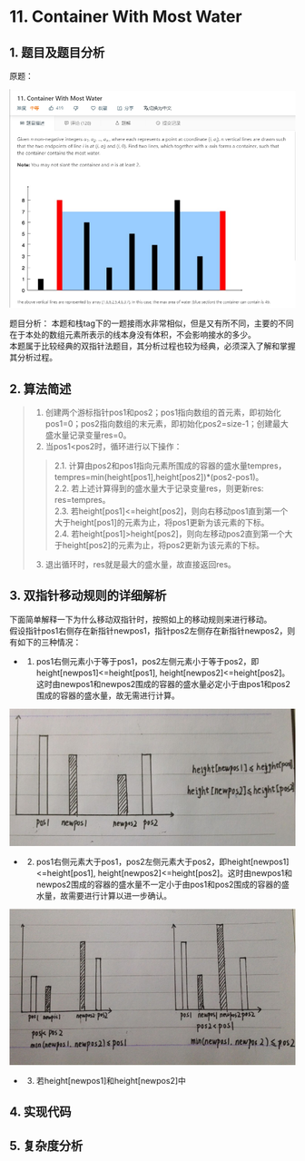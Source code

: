 # 11. Container With Most Water

## 1. 题目及题目分析

原题：

![avatar](https://github.com/Happyxianyueveryday/Leetcode-Notebook/blob/master/Array/11.%20Container%20With%20Most%20Water/QQ%E6%88%AA%E5%9B%BE20190309005525.png)

题目分析：
本题和栈tag下的一题接雨水非常相似，但是又有所不同，主要的不同在于本处的数组元素所表示的线本身没有体积，不会影响接水的多少。  
本题属于比较经典的双指针法题目，其分析过程也较为经典，必须深入了解和掌握其分析过程。

## 2. 算法简述
> 1. 创建两个游标指针pos1和pos2；pos1指向数组的首元素，即初始化pos1=0；pos2指向数组的末元素，即初始化pos2=size-1；创建最大盛水量记录变量res=0。
> 2. 当pos1<pos2时，循环进行以下操作：  
>> 2.1. 计算由pos2和pos1指向元素所围成的容器的盛水量tempres，tempres=min(height\[pos1],height\[pos2])\*(pos2-pos1)。  
>> 2.2. 若上述计算得到的盛水量大于记录变量res，则更新res: res=tempres。  
>> 2.3. 若height\[pos1]<=height\[pos2]，则向右移动pos1直到第一个大于height\[pos1]的元素为止，将pos1更新为该元素的下标。  
>> 2.4. 若height\[pos1]>height\[pos2]，则向左移动pos2直到第一个大于height\[pos2]的元素为止，将pos2更新为该元素的下标。  
> 3. 退出循环时，res就是最大的盛水量，故直接返回res。  

## 3. 双指针移动规则的详细解析
下面简单解释一下为什么移动双指针时，按照如上的移动规则来进行移动。  
假设指针pos1右侧存在新指针newpos1，指针pos2左侧存在新指针newpos2，则有如下的三种情况：
+ 1. pos1右侧元素小于等于pos1，pos2左侧元素小于等于pos2，即height\[newpos1]<=height\[pos1], height\[newpos2]<=height\[pos2]。这时由newpos1和newpos2围成的容器的盛水量必定小于由pos1和pos2围成的容器的盛水量，故无需进行计算。

![avatar](https://github.com/Happyxianyueveryday/Leetcode-Notebook/blob/master/Array/11.%20Container%20With%20Most%20Water/QQ%E6%88%AA%E5%9B%BE20190309120759.png)

+ 2. pos1右侧元素大于pos1，pos2左侧元素大于pos2，即height\[newpos1]<=height\[pos1], height\[newpos2]<=height\[pos2]。这时由newpos1和newpos2围成的容器的盛水量不一定小于由pos1和pos2围成的容器的盛水量，故需要进行计算以进一步确认。

![avatar](https://github.com/Happyxianyueveryday/Leetcode-Notebook/blob/master/Array/11.%20Container%20With%20Most%20Water/QQ%E6%88%AA%E5%9B%BE20190309120825.png)

+ 3. 若height\[newpos1]和height\[newpos2]中

## 4. 实现代码


## 5. 复杂度分析
